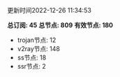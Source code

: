 更新时间2022-12-26 11:34:53

**总订阅: 45**
**总节点: 809**
**有效节点: 180**
- trojan节点: 12
- v2ray节点: 148
- ss节点: 18
- ssr节点: 2
